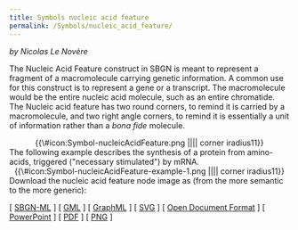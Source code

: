 ```yaml
---
title: Symbols nucleic acid feature
permalink: /Symbols/nucleic_acid_feature/
---
```


*by Nicolas Le Novère*

The Nucleic Acid Feature construct in SBGN is meant to represent a fragment of a macromolecule carrying genetic information. A common use for this construct is to represent a gene or a transcript. The macromolecule would be the entire nucleic acid molecule, such as an entire chromatide. The Nucleic acid feature has two round corners, to remind it is carried by a macromolecule, and two right angle corners, to remind it is essentially a unit of information rather than a *bona fide* molecule.

<center>
{{\#icon:Symbol-nucleicAcidFeature.png |||| corner iradius11}}

</center>
The following example describes the synthesis of a protein from amino-acids, triggered ("necessary stimulated") by mRNA.

<center>
{{\#icon:Symbol-nucleicAcidFeature-example-1.png |||| corner iradius11}}

</center>
Download the nucleic acid feature node image as (from the more semantic to the more generic):

\[ [SBGN-ML](/media:Symbol-nucleicAcidFeature.sbgn "wikilink") \] \[ [GML](/media:Symbol-nucleicAcidFeature.gml "wikilink") \] \[ [GraphML](/media:Symbol-nucleicAcidFeature.graphml "wikilink") \] \[ [SVG](/media:Symbol-nucleicAcidFeature.svg "wikilink") \] \[ [Open Document Format](/media:Symbol-nucleicAcidFeature.odp "wikilink") \] \[ [PowerPoint](/media:Symbol-nucleicAcidFeature.ppt "wikilink") \] \[ [PDF](/media:Symbol-nucleicAcidFeature.pdf "wikilink") \] \[ [PNG](/media:Symbol-nucleicAcidFeature.png "wikilink") \]